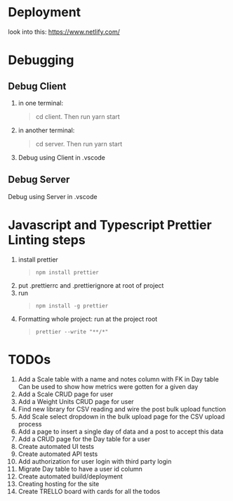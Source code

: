 # Deployment

look into this:
https://www.netlify.com/

# Debugging

## Debug Client

1. in one terminal:
   > cd client. Then run yarn start
2. in another terminal:
   > cd server. Then run yarn start
3. Debug using Client in .vscode

## Debug Server

Debug using Server in .vscode

# Javascript and Typescript Prettier Linting steps

1. install prettier
   > `npm install prettier`
2. put .prettierrc and .prettierignore at root of project
3. run
   > `npm install -g prettier`
4. Formatting whole project: run at the project root
   > `prettier --write "**/*"`

# TODOs

1. Add a Scale table with a name and notes column with FK in Day table
   Can be used to show how metrics were gotten for a given day
2. Add a Scale CRUD page for user
3. Add a Weight Units CRUD page for user
4. Find new library for CSV reading and wire the post bulk upload function
5. Add Scale select dropdown in the bulk upload page for the CSV upload process
6. Add a page to insert a single day of data and a post to accept this data
7. Add a CRUD page for the Day table for a user
8. Create automated UI tests
9. Create automated API tests
10. Add authorization for user login with third party login
11. Migrate Day table to have a user id column
12. Create automated build/deployment
13. Creating hosting for the site
14. Create TRELLO board with cards for all the todos

